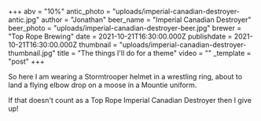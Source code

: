 +++
abv = "10%"
antic_photo = "uploads/imperial-canadian-destroyer-antic.jpg"
author = "Jonathan"
beer_name = "Imperial Canadian Destroyer"
beer_photo = "uploads/imperial-canadian-destroyer-beer.jpg"
brewer = "Top Rope Brewing"
date = 2021-10-21T16:30:00.000Z
publishdate = 2021-10-21T16:30:00.000Z
thumbnail = "uploads/imperial-canadian-destroyer-thumbnail.jpg"
title = "The things I'll do for a theme"
video = ""
_template = "post"
+++

So here I am wearing a Stormtrooper helmet in a wrestling ring, about to land a flying elbow drop on a moose in a Mountie uniform.

If that doesn't count as a Top Rope Imperial Canadian Destroyer then I give up!
